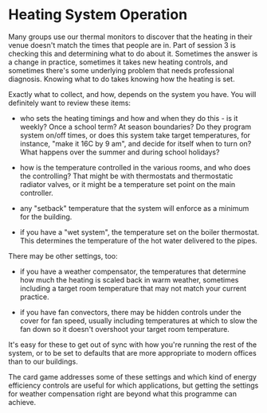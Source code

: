 # Heating System Operation

Many groups use our thermal monitors to discover that the heating in their venue doesn't match the times that people are in.  Part of session 3 is checking this and determining what to do about it. Sometimes the answer is a change in practice, sometimes it takes new heating controls, and sometimes there's some underlying problem that needs professional diagnosis.  Knowing what to do takes knowing how the heating is set.  

Exactly what to collect, and how, depends on the system you have.  You will definitely want to review these items:

- who sets the heating timings and how and when they do this - is it weekly?  Once a school term?  At season boundaries?  Do they program system on/off times, or does this system take target temperatures, for instance, "make it 16C by 9 am", and decide for itself when to turn on?  What happens over the summer and during school holidays?

- how is the temperature controlled in the various rooms, and who does the controlling?  That might be with thermostats and thermostatic radiator valves, or it might be a temperature set point on the main controller.

- any "setback" temperature that the system will enforce as a minimum for the building.

- if you have a "wet system", the temperature set on the boiler thermostat.  This determines the temperature of the hot water delivered to the pipes.

There may be other settings, too:

- if you have a weather compensator, the temperatures that determine how much the heating is scaled back in warm weather, sometimes including a target room temperature that may not match your current practice.

- if you have fan convectors, there may be hidden controls under the cover for fan speed, usually including temperatures at which to slow the fan down so it doesn't overshoot your target room temperature.  

It's easy for these to get out of sync with how you're running the rest of the system, or to be set to defaults that are more appropriate to modern offices than to our buildings. 

The card game addresses some of these settings and which kind of energy efficiency controls are useful for which applications, but getting the settings for weather compensation right are beyond what this programme can achieve.

